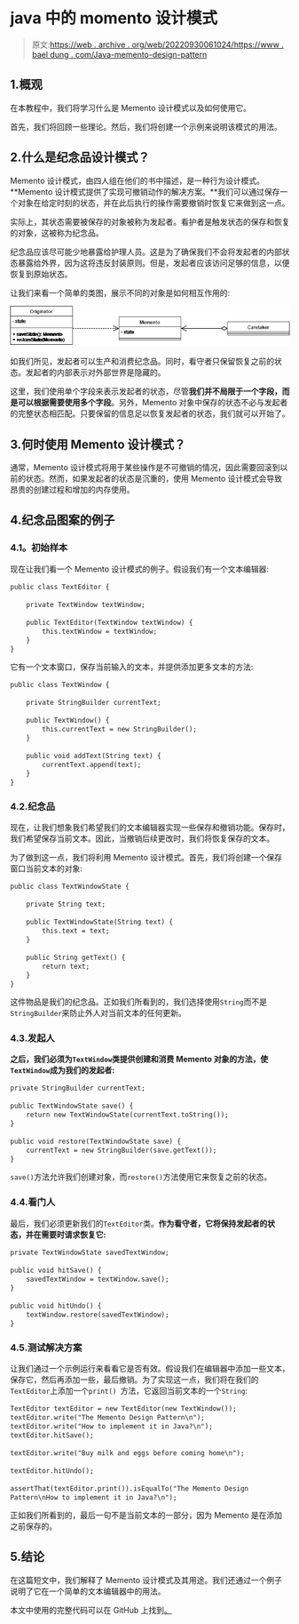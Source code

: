 # java 中的 momento 设计模式

> 原文:[https://web . archive . org/web/20220930061024/https://www . bael dung . com/Java-memento-design-pattern](https://web.archive.org/web/20220930061024/https://www.baeldung.com/java-memento-design-pattern)

## 1.概观

在本教程中，我们将学习什么是 Memento 设计模式以及如何使用它。

首先，我们将回顾一些理论。然后，我们将创建一个示例来说明该模式的用法。

## 2.什么是纪念品设计模式？

Memento 设计模式，由四人组在他们的书中描述，是一种行为设计模式。**Memento 设计模式提供了实现可撤销动作的解决方案。**我们可以通过保存一个对象在给定时刻的状态，并在此后执行的操作需要撤销时恢复它来做到这一点。

实际上，其状态需要被保存的对象被称为发起者。看护者是触发状态的保存和恢复的对象，这被称为纪念品。

纪念品应该尽可能少地暴露给护理人员。这是为了确保我们不会将发起者的内部状态暴露给外界，因为这将违反封装原则。但是，发起者应该访问足够的信息，以便恢复到原始状态。

让我们来看一个简单的类图，展示不同的对象是如何相互作用的:

[![Memento Design Pattern 1](img/31ae95d1c087ad1cef8ac6f84e1390e2.png)](/web/20221205120350/https://www.baeldung.com/wp-content/uploads/2019/08/Memento-Design-Pattern-1.png)

如我们所见，发起者可以生产和消费纪念品。同时，看守者只保留恢复之前的状态。发起者的内部表示对外部世界是隐藏的。

这里，我们使用单个字段来表示发起者的状态，尽管**我们并不局限于一个字段，而是可以根据需要使用多个字段**。另外，Memento 对象中保存的状态不必与发起者的完整状态相匹配。只要保留的信息足以恢复发起者的状态，我们就可以开始了。

## 3.何时使用 Memento 设计模式？

通常，Memento 设计模式将用于某些操作是不可撤销的情况，因此需要回滚到以前的状态。然而，如果发起者的状态是沉重的，使用 Memento 设计模式会导致昂贵的创建过程和增加的内存使用。

## 4.纪念品图案的例子

### **4.1。初始样本**

现在让我们看一个 Memento 设计模式的例子。假设我们有一个文本编辑器:

```
public class TextEditor {

    private TextWindow textWindow;

    public TextEditor(TextWindow textWindow) {
        this.textWindow = textWindow;
    }
}
```

它有一个文本窗口，保存当前输入的文本，并提供添加更多文本的方法:

```
public class TextWindow {

    private StringBuilder currentText;

    public TextWindow() {
        this.currentText = new StringBuilder();
    }

    public void addText(String text) {
        currentText.append(text);
    }
}
```

### 4.2.纪念品

现在，让我们想象我们希望我们的文本编辑器实现一些保存和撤销功能。保存时，我们希望保存当前文本。因此，当撤销后续更改时，我们将恢复保存的文本。

为了做到这一点，我们将利用 Memento 设计模式。首先，我们将创建一个保存窗口当前文本的对象:

```
public class TextWindowState {

    private String text;

    public TextWindowState(String text) {
        this.text = text;
    }

    public String getText() {
        return text;
    }
}
```

这件物品是我们的纪念品。正如我们所看到的，我们选择使用`String`而不是`StringBuilder`来防止外人对当前文本的任何更新。

### 4.3.发起人

**之后，我们必须为`TextWindow`类提供创建和消费 Memento 对象的方法，使`TextWindow`成为我们的发起者:**

```
private StringBuilder currentText;

public TextWindowState save() {
    return new TextWindowState(currentText.toString());
}

public void restore(TextWindowState save) {
    currentText = new StringBuilder(save.getText());
}
```

`save()`方法允许我们创建对象，而`restore()`方法使用它来恢复之前的状态。

### 4.4.看门人

最后，我们必须更新我们的`TextEditor`类。**作为看守者，它将保持发起者的状态，并在需要时请求恢复它:**

```
private TextWindowState savedTextWindow;

public void hitSave() {
    savedTextWindow = textWindow.save();
}

public void hitUndo() {
    textWindow.restore(savedTextWindow);
}
```

### 4.5.测试解决方案

让我们通过一个示例运行来看看它是否有效。假设我们在编辑器中添加一些文本，保存它，然后再添加一些，最后撤销。为了实现这一点，我们将在我们的`TextEditor`上添加一个`print() `方法，它返回当前文本的一个`String`:

```
TextEditor textEditor = new TextEditor(new TextWindow());
textEditor.write("The Memento Design Pattern\n");
textEditor.write("How to implement it in Java?\n");
textEditor.hitSave();

textEditor.write("Buy milk and eggs before coming home\n");

textEditor.hitUndo();

assertThat(textEditor.print()).isEqualTo("The Memento Design Pattern\nHow to implement it in Java?\n");
```

正如我们所看到的，最后一句不是当前文本的一部分，因为 Memento 是在添加之前保存的。

## 5.结论

在这篇短文中，我们解释了 Memento 设计模式及其用途。我们还通过一个例子说明了它在一个简单的文本编辑器中的用法。

本文中使用的完整代码可以在 GitHub 上找到[。](https://web.archive.org/web/20221205120350/https://github.com/eugenp/tutorials/tree/master/patterns-modules/design-patterns-behavioral-2)